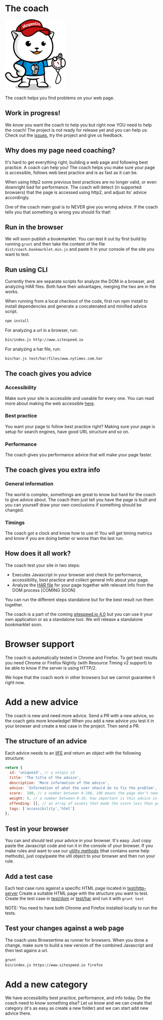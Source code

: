 # The coach

![The coach](img/coach.png)

The coach helps you find problems on your web page.

## Work in progress!
We know you want the coach to help you but right now YOU need to help the coach! The project is not ready for release yet and you can help us: Check out the [issues](https://github.com/sitespeedio/coach/issues), try the project and give us feedback.

## Why does my page need coaching?

It's hard to get everything right, building a web page and following best practice. A coach can help you! The coach helps you make sure your page is accessible, follows web best practice and is as fast as it can be.

When using http2 some previous best practices are no longer valid, or even downright bad for performance. The coach will detect (in supported browsers) that the page is accessed using http2, and adjust its' advice accordingly.

One of the coach main goal is to NEVER give you wrong advice. If the coach tells you that something is wrong you should fix that!

## Run in the browser
We will soon publish a bookmarklet. You can test it out by first build by running <code>grunt</code> and then take the content of the file <code>dist/coach.bookmarklet.min.js</code> and paste it in your console of the site you want to test.

## Run using CLI
Currently there are separate scripts for analyze the DOM in a browser, and analyzing HAR files. Both have their advantages, merging the two are in the works.

When running from a local checkout of the code, first run npm install to install dependencies and generate a concatenated and minified advice script.

```bash
npm install
```

For analyzing a url in a browser, run:

```bash
bin/index.js http://www.sitespeed.io
```

For analyzing a har file, run:

```bash
bin/har.js test/har/files/www.nytimes.com.har
```

## The coach gives you advice

### Accessibility
Make sure your site is accessible and useable for every one. You can read more about making the web accessible [here](https://www.marcozehe.de/2015/12/14/the-web-accessibility-basics/).

### Best practice
You want your page to follow best practice right? Making sure your page is setup for search engines, have good URL structure and so on.

### Performance
The coach gives you performance advice that will make your page faster.

## The coach gives you extra info

### General information
The world is complex, somethings are great to know but hard for the coach to give advice about. The coach then just tell you have the page is built and you can yourself draw your own conclusions if something should be changed.

### Timings
The coach got a clock and know how to use it! You will get timing metrics and know if you are doing better or worse than the last run.

## How does it all work?

The coach test your site in two steps:
 * Executes Javascript in your browser and check for performance, accessibility, best practice and collect general info about your page.
 * Analyze the [HAR file](http://www.softwareishard.com/blog/har-12-spec/) for your page together with relevant info from the DOM process [COMING SOON]

You can run the different steps standalone but for the best result run them together.

The coach is a part of the coming [sitespeed.io 4.0](https://www.sitespeed.io) but you can use it your own application or as a standalone tool. We will release a standalone bookmarklet soon.

# Browser support
The coach is automatically tested in Chrome and Firefox. To get best results you need Chrome or Firefox Nightly (with Resource Timing v2 support) to be able to know if the server is using HTTP/2.

We hope that the coach work in other browsers but we cannot guarantee it right now.

# Add a new advice
The coach is new and need more advice. Send a PR with a new advice, so the coach gets more knowledge! When you add a new advice you test it in your browser and create a test case in the project. Then send a PR.

## The structure of an advice

Each advice needs to an [IIFE](https://en.wikipedia.org/wiki/Immediately-invoked_function_expression) and return an object with the following structure:

```javascript
return {
  id: 'uniqueid', // a uniqie id
  title: 'The title of the advice',
  description: 'More information of the advice',
  advice: 'Information of what the user should do to fix the problem',
  score:  100, // a number between 0-100, 100 means the page don't need any advice
  weight: 5, // a number between 0-10, how important is this advice in this category? 10 means super important
  offending: [], // an array of assets that made the score less than perfect
  tags: ['accessibility','html']
};
```


## Test in your browser
You can and should test your advice in your browser. It's easy. Just copy paste the Javascript code and run it in the console of your browser. If you make rules and want to use our [utility methods](blob/master/lib/dom/util.js) (that contains some help methods), just copy/paste the util object to your browser and then run your rule.

## Add a test case
Each test case runs against a specific HTML page located in [test/http-server](test/http-server)  Create a suitable HTML page with the structure you want to test. Create the test case in  [test/dom](test/dom) or [test/har](test/har) and run it with <code>grunt test</code>

NOTE: You need to have both Chrome and Firefox installed locally to run the tests.

## Test your changes against a web page
The coach uses Browsertime as runner for browsers. When you done a change, make sure to build a new version of the combined Javascript and then test agains a url.

```bash
grunt
bin/index.js https://www.sitespeed.io firefox
```

# Add a new category
We have accessibility best practice, performance, and info today. Do the coach need to know something else? Let us know and we can create that category (it's as easy as create a new folder) and we can start add new advice there.
